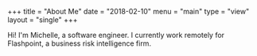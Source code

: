 +++
title = "About Me"
date = "2018-02-10"
menu = "main"
type = "view"
layout = "single"
+++

Hi! I'm Michelle, a software engineer. I currently work remotely for Flashpoint, a business risk intelligence firm.
